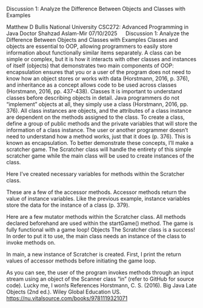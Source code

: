 Discussion 1: Analyze the Difference Between Objects and Classes with Examples

Matthew D Bullis
National University
CSC272: Advanced Programming in Java
Doctor Shahzad Aslam-Mir
07/10/2025
 
Discussion 1: Analyze the Difference Between Objects and Classes with Examples
Classes and objects are essential to OOP, allowing programmers to easily store information about functionally similar items separately. A class can be simple or complex, but it is how it interacts with other classes and instances of itself (objects) that demonstrates two main components of OOP: encapsulation ensures that you or a user of the program does not need to know how an object stores or works with data (Horstmann, 2016, p. 376), and inheritance as a concept allows code to be used across classes (Horstmann, 2016, pp. 437-438).
Classes
	It is important to understand classes before describing objects in detail. Java programmers do not “implement” objects at all, they simply use a class (Horstmann, 2016, pp. 376). All class instances are objects, and the attributes of a class instance are dependent on the methods assigned to the class. To create a class, define a group of public methods and the private variables that will store the information of a class instance. The user or another programmer doesn’t need to understand how a method works, just that it does (p. 376). This is known as encapsulation. To better demonstrate these concepts, I’ll make a scratcher game. The Scratcher class will handle the entirety of this simple scratcher game while the main class will be used to create instances of the class.
 
Here I’ve created necessary variables for methods within the Scratcher class.
 
These are a few of the accessor methods. Accessor methods return the value of instance variables. Like the previous example, instance variables store the data for the instance of a class (p. 379). 
 
Here are a few mutator methods within the Scratcher class. All methods declared beforehand are used within the startGame() method. The game is fully functional with a game loop!
Objects
The Scratcher class is a success! In order to put it to use, the main class needs an instance of the class to invoke methods on.
 
In main, a new instance of Scratcher is created. First, I print the return values of accessor methods before initiating the game loop.
 
As you can see, the user of the program invokes methods through an input stream using an object of the Scanner class “in” (refer to GitHub for source code). Lucky me, I won!s
References
Horstmann, C. S. (2016). Big Java Late Objects (2nd ed.). Wiley Global Education US. https://nu.vitalsource.com/books/9781119321071
